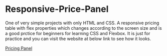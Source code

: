 # Responsive-Price-Panel
One of very simple projects with only HTML and CSS. A  responsive pricing table with  flex properties which changes according to the screen size and is a good prctice for beginners for learning CSS and Flexbox.
It is just for practice and you can visit the website at below link to see how it looks.

[Pricing Panel](https://sahur123.github.io/price-panel/)
